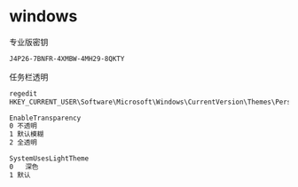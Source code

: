 # windows

专业版密钥

```bash
J4P26-7BNFR-4XMBW-4MH29-8QKTY
```

任务栏透明

```bash
regedit
HKEY_CURRENT_USER\Software\Microsoft\Windows\CurrentVersion\Themes\Personalize

EnableTransparency
0 不透明
1 默认模糊
2 全透明

SystemUsesLightTheme
0	深色
1 默认
```
